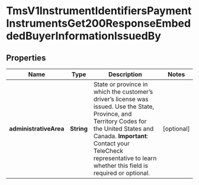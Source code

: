 
# TmsV1InstrumentIdentifiersPaymentInstrumentsGet200ResponseEmbeddedBuyerInformationIssuedBy

## Properties
Name | Type | Description | Notes
------------ | ------------- | ------------- | -------------
**administrativeArea** | **String** | State or province in which the customer’s driver’s license was issued. Use the State, Province, and Territory Codes for the United States and Canada.  **Important**: Contact your TeleCheck representative to learn whether this field is required or optional.  |  [optional]



